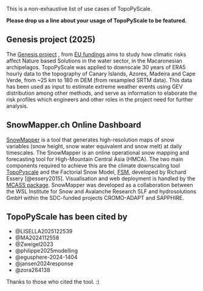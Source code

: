 This is a non-exhaustive list of use cases of TopoPyScale.

**Please drop us a line about your usage of TopoPyScale to be featured.** 

## Genesis project (2025)
The [Genesis project](https://genesisnbs.eu/) , from [EU fundings](https://cordis.europa.eu/project/id/101157447 ) aims to study how climatic risks affect Nature based Solutions in the water sector, in the Macaronesian archipelagos. TopoPyScale was applied to downscale 30 years of ERA5 hourly data to the topography of Canary Islands, Azores, Madeira and Cape Verde, from ~25 km to 180 m DEM (from resampled SRTM data). This data has been used as input to estimate extreme weather events using GEV distribution among other methods, and serve as information to elaborate the risk profiles which engineers and other roles in the project need for further analysis.

## SnowMapper.ch Online Dashboard

[SnowMapper](https://snowmapper.ch) is a tool that generates high-resolution maps of snow variables (snow height, snow water equivalent and snow melt) at daily timescales. The SnowMapper is an online operational snow mapping and forecasting tool for High-Mountain Central Asia (HMCA). The two main components required to achieve this are the climate downscaling tool [TopoPyscale](https://topopyscale.readthedocs.io/) and the Factorial Snow Model, [FSM](https://github.com/RichardEssery/FSM), developed by Richard Essery [@essery2015]. Visualisation and web deployment is handled by the [MCASS package](https://github.com/hydrosolutions/MCASS). SnowMapper was developed as a collaboration between the WSL Institute for Snow and Avalanche Research SLF and hydrosolutions GmbH within the SDC-funded projects CROMO-ADAPT and SAPPHIRE.

## TopoPyScale has been cited by

- @LISELLA2025122539
- @MA2024112558
- @Zweigel2023
- @philippe2025modelling
- @egusphere-2024-1404
- @jansen2024response
- @zora264138

Thanks to those who cited the tool. :)
